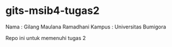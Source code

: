 # gits-msib4-tugas2
Nama    : Gilang Maulana Ramadhani
Kampus  : Universitas Bumigora

Repo ini untuk memenuhi tugas 2 
